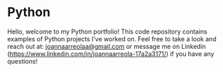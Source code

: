 # Python

Hello, welcome to my Python portfolio! This code repository contains examples of Python projects I've worked on. Feel free to take a look and reach out at: joannaarreolaa@gmail.com or message me on Linkedin (https://www.linkedin.com/in/joannaarreola-17a2a3171/) if you have any questions!
